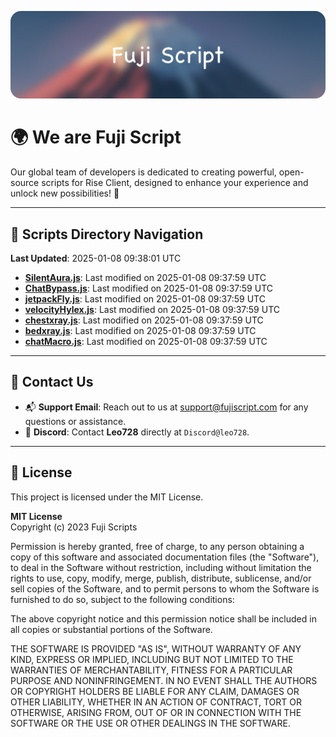 ![Banner](.github/b.webp)

# 🌍 **We are Fuji Script**

Our global team of developers is dedicated to creating powerful, open-source scripts for Rise Client, designed to enhance your experience and unlock new possibilities! 🌟

---
<!-- SCRIPTS_NAVIGATION_START -->
## 📂 **Scripts Directory Navigation**

**Last Updated**: 2025-01-08 09:38:01 UTC

- **[SilentAura.js](scripts/SilentAura.js)**: Last modified on 2025-01-08 09:37:59 UTC
- **[ChatBypass.js](scripts/ChatBypass.js)**: Last modified on 2025-01-08 09:37:59 UTC
- **[jetpackFly.js](scripts/jetpackFly.js)**: Last modified on 2025-01-08 09:37:59 UTC
- **[velocityHylex.js](scripts/velocityHylex.js)**: Last modified on 2025-01-08 09:37:59 UTC
- **[chestxray.js](scripts/chestxray.js)**: Last modified on 2025-01-08 09:37:59 UTC
- **[bedxray.js](scripts/bedxray.js)**: Last modified on 2025-01-08 09:37:59 UTC
- **[chatMacro.js](scripts/chatMacro.js)**: Last modified on 2025-01-08 09:37:59 UTC

<!-- SCRIPTS_NAVIGATION_END -->

---

## 💬 **Contact Us**  
- 📬 **Support Email**: Reach out to us at [support@fujiscript.com](mailto:support@fujiscript.com) for any questions or assistance.  
- 💬 **Discord**: Contact **Leo728** directly at `Discord@leo728`.

---

## 📜 **License**

This project is licensed under the MIT License.  

**MIT License**  
Copyright (c) 2023 Fuji Scripts  

Permission is hereby granted, free of charge, to any person obtaining a copy of this software and associated documentation files (the "Software"), to deal in the Software without restriction, including without limitation the rights to use, copy, modify, merge, publish, distribute, sublicense, and/or sell copies of the Software, and to permit persons to whom the Software is furnished to do so, subject to the following conditions:  

The above copyright notice and this permission notice shall be included in all copies or substantial portions of the Software.  

THE SOFTWARE IS PROVIDED "AS IS", WITHOUT WARRANTY OF ANY KIND, EXPRESS OR IMPLIED, INCLUDING BUT NOT LIMITED TO THE WARRANTIES OF MERCHANTABILITY, FITNESS FOR A PARTICULAR PURPOSE AND NONINFRINGEMENT. IN NO EVENT SHALL THE AUTHORS OR COPYRIGHT HOLDERS BE LIABLE FOR ANY CLAIM, DAMAGES OR OTHER LIABILITY, WHETHER IN AN ACTION OF CONTRACT, TORT OR OTHERWISE, ARISING FROM, OUT OF OR IN CONNECTION WITH THE SOFTWARE OR THE USE OR OTHER DEALINGS IN THE SOFTWARE.  
